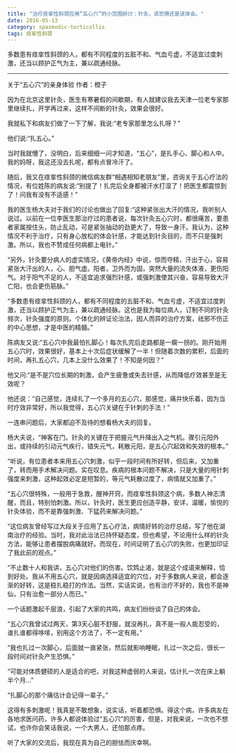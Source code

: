 ```yaml
---
title: "治疗痉挛性斜颈应用“五心穴”的小范围研讨：针灸，该恐惧还是该体会。"
date: 2016-05-13
category: spasmodic-torticollis
tags: 痉挛性斜颈
---
```


多数患有痉挛性斜颈的人，都有不同程度的五脏不和、气血亏虚，不适宜过度刺激，还当以顾护正气为主，兼以疏通经脉。

***

关于“五心穴”的亲身体验  作者：橙子

因为在北京这里针灸，医生有寒暑假的间歇期，有人就建议我去天津一位老专家那里继续扎，开学再过来，这样不间断的针灸，效果会很好。

我就私下和病友们做了一下了解，我说:“老专家那里怎么扎呀？”

他们说:“扎五心。”

当时我就懵了，没明白，后来细细一问才知道，“五心”，是扎手心、脚心和人中。我的妈呀，我这还没去扎呢，都有点冒冷汗了。

随后，我又在痉挛性斜颈的微信病友群“相遇相知老朋友”里，咨询关于五心疗法的情况，有位姓陈的病友说:“别提了！扎完后全身都被汗水打湿了！把医生都震惊到了！问我有没有不适感！”

我的医生杨大夫对于我们的讨论也做出了回复:“这种紧张出大汗的情况，我听别人说过。以前在一位李医生那治疗过的患者说，每次针灸五心穴时，都很痛苦，要患者家属按住头，防止乱动，可是紧张抽动的劲更大了，导致一身汗。我认为，这种情况不利于治疗，只有身心放松的体会针感，才能达到针灸目的，而不只是强刺激。所以，我也不赞成任何病都上电针。”

“另外，针灸要分病人的虚实情况，《黄帝内经》中说，惊而夺精，汗出于心，容易紧张大汗出的人，心、胆气虚。阳者，卫外而为固，突然大量的流失体液，更伤阳气。对于阳气不足的人，不适宜追求强烈针感，或强刺激使其兴奋，容易导致大汗亡阳，也会更伤筋脉。”

“多数患有痉挛性斜颈的人，都有不同程度的五脏不和、气血亏虚，不适宜过度刺激，还当以顾护正气为主，兼以疏通经脉。这也是我为每位病人，订制不同的针灸频次，针灸强度的原则。个体化的辨证论治法，因人而异的治疗方案，祛邪不伤正的中心思想，才是中医的精髓。”

陈病友又说:“五心穴中我最怕扎脚心！每次扎完后走路都是一瘸一拐的。刚开始用五心穴时，效果很好，基本上十次后症状缓解了一半！但随着次数的累积，后面的时间，再扎五心穴，几本上没什么效果了！不知是何因？”

他又问:“是不是穴位长期的刺激，会产生疲惫或失去针感，从而降低疗效甚至是无效呢？

他还说：“自己感觉，连续扎了一个多月的五心穴，那感觉，痛并快乐着，因为当时疗效非常好，所以我觉得，五心穴关键在于针刺的手法！”

一连串问题后，大家都迫不及待的想看杨大夫的回复。

杨大夫说，“神客在门。针灸的关键在于把握元气升降出入之气机。骤引元阳外出，或持续的引动元气疾行，错失元气，耗散元阳，是五心穴起效和失效的根本。”

“听说，有位患者本来用五心穴刺激，似乎一段时间有所好转，但后来，又加重了，转而用手术解决问题。实在叹息。疾病的根本问题不解决，只是大量的用针刺强度来刺激，这种起效必定是短暂的，等元气耗散过度了，病情就又加重了。”

“五心穴很特殊，一般用于急救，醒神开窍，而痉挛性斜颈这个病，多数人神志清醒，而且，特别怕刺激。所以，针灸时，医生更应创造平静，安详，温暖，愉悦的针灸体验，而不是靠强刺激、下猛药来解决问题。”

“这位病友曾经写过大段关于应用了五心疗法，病情好转的治疗总结，写了他在湖南治疗的经验。当时，我对此治法已持怀疑态度，但也希望，不论用什么样的针灸方法，能够让患者摆脱病痛就好。而现在，时间证明了五心穴的失败，也更加印证了我此前的观点。”

“不止数十人和我讲，五心穴对他们的伤害。饮鸩止渴，就是这个成语来解释，恰到好处。我从不用五心穴，就是因病选择适宜的穴位，对于多数病人来说，都会逐渐的好转，这是稳扎稳打的作法。当然，实话实说，也有治疗不好的，我也不是神仙，只有治愈一部分人而已。”

一个话题激起千层浪，引起了大家的共鸣，病友们纷纷谈了自己的体会。

“五心穴我曾试过两天，第3天心脏不舒服，就没再扎，真不是一般人能忍受的，谁扎谁都得哆嗦，别用这个方法了，不一定有用。”

“我也扎过一次脚心，后面就一直紧张，然后就影响睡眠，扎过一次之后，很长一段时间对针灸产生恐惧。”

“可能对体质健硕的人是适合的吧，对我这种虚弱的人来说，估计扎一次在床上躺半个月…”

“扎脚心的那个痛估计会记得一辈子。”

这得有多刺激呢！我真是不敢想象，说实话，听着都恐惧。得这个病，许多病友在各地求医问药，许多人都说体验过“五心穴”的厉害，但是，对我来说，一次也不想试，也许你会笑话我说，一个大男人，还怕那点疼。

听了大家的交流后，我现在真为自己的胆怯而庆幸啊。